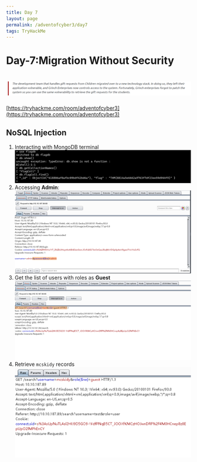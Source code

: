 ```yaml
---
title: Day 7
layout: page
permalink: /adventofcyber3/day7
tags: TryHackMe
---
```


# Day-7:Migration Without Security
# ![front](/images/aoc3/d7/front.png)
[https://tryhackme.com/room/adventofcyber3](https://tryhackme.com/room/adventofcyber3)


## NoSQL Injection
1. Interacting with MongoDB terminal<br>
![db_flag](/images/aoc3/d7/db_flag.png)
2. Accessing **Admin**:<br>
![admin](/images/aoc3/d7/admin.png)
3. Get the list of users with roles as **Guest**<br>
![guest](/images/aoc3/d7/guest.png)
4. Retrieve `mcskidy` records<br>
![mcskidy](/images/aoc3/d7/mcskidy.png)